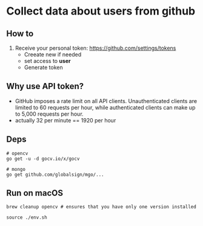 # Collect data about users from github

## How to

1. Receive your personal token: https://github.com/settings/tokens
   * Creeate new if needed
   * set access to **user**
   * Generate token


## Why use API token?

* GitHub imposes a rate limit on all API clients. Unauthenticated
  clients are limited to 60 requests per hour, while authenticated
  clients can make up to 5,000 requests per hour. 
* actually 32 per minute == 1920 per hour

## Deps

```
# opencv
go get -u -d gocv.io/x/gocv

# mongo
go get github.com/globalsign/mgo/...
```

## Run on macOS

```
brew cleanup opencv # ensures that you have only one version installed

source ./env.sh
```



